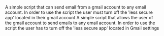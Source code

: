 A simple script that can send email from a gmail account to any email account. In order to use the script  the user must turn off the 'less secure app' located in their gmail account
A simple script that allows the user of the gmail account to send emails to any email account. In order to use the script the user has to turn off the 'less secure app' located in Gmail settings
